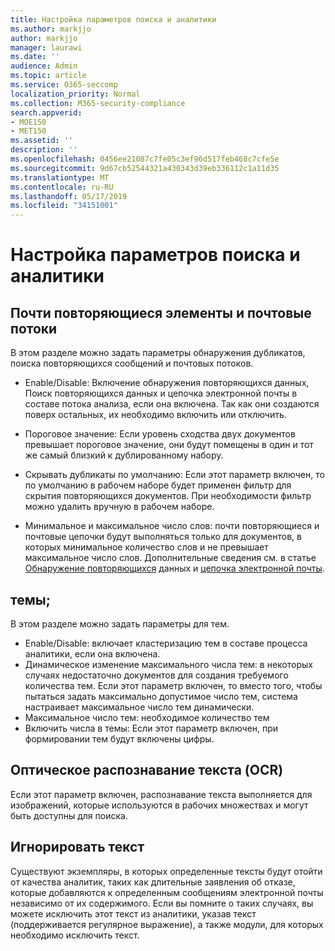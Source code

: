 ```yaml
---
title: Настройка параметров поиска и аналитики
ms.author: markjjo
author: markjjo
manager: laurawi
ms.date: ''
audience: Admin
ms.topic: article
ms.service: O365-seccomp
localization_priority: Normal
ms.collection: M365-security-compliance
search.appverid:
- MOE150
- MET150
ms.assetid: ''
description: ''
ms.openlocfilehash: 0456ee21087c7fe05c3ef96d517feb468c7cfe5e
ms.sourcegitcommit: 9d67cb52544321a430343d39eb336112c1a11d35
ms.translationtype: MT
ms.contentlocale: ru-RU
ms.lasthandoff: 05/17/2019
ms.locfileid: "34151001"
---
```

# <a name="configure-search-and-analytics-settings"></a>Настройка параметров поиска и аналитики

## <a name="near-duplicates-and-email-threading"></a>Почти повторяющиеся элементы и почтовые потоки

В этом разделе можно задать параметры обнаружения дубликатов, поиска повторяющихся сообщений и почтовых потоков.

- Enable/Disable: Включение обнаружения повторяющихся данных, Поиск повторяющихся данных и цепочка электронной почты в составе потока анализа, если она включена. Так как они создаются поверх остальных, их необходимо включить или отключить.

- Пороговое значение: Если уровень сходства двух документов превышает пороговое значение, они будут помещены в один и тот же самый близкий к дублированному набору.

- Скрывать дубликаты по умолчанию: Если этот параметр включен, то по умолчанию в рабочем наборе будет применен фильтр для скрытия повторяющихся документов. При необходимости фильтр можно удалить вручную в рабочем наборе.

- Минимальное и максимальное число слов: почти повторяющиеся и почтовые цепочки будут выполняться только для документов, в которых минимальное количество слов и не превышает максимальное число слов.
Дополнительные сведения см. в статье [Обнаружение повторяющихся](near-duplicates.md) данных и [цепочка электронной почты](email-threading.md).

## <a name="themes"></a>темы;

В этом разделе можно задать параметры для тем.

- Enable/Disable: включает кластеризацию тем в составе процесса аналитики, если она включена.
- Динамическое изменение максимального числа тем: в некоторых случаях недостаточно документов для создания требуемого количества тем. Если этот параметр включен, то вместо того, чтобы пытаться задать максимально допустимое число тем, система настраивает максимальное число тем динамически.
- Максимальное число тем: необходимое количество тем
- Включить числа в темы: Если этот параметр включен, при формировании тем будут включены цифры.  

## <a name="optical-character-recognition-ocr"></a>Оптическое распознавание текста (OCR)

Если этот параметр включен, распознавание текста выполняется для изображений, которые используются в рабочих множествах и могут быть доступны для поиска.

## <a name="ignore-text"></a>Игнорировать текст

Существуют экземпляры, в которых определенные тексты будут отойти от качества аналитик, таких как длительные заявления об отказе, которые добавляются к определенным сообщениям электронной почты независимо от их содержимого. Если вы помните о таких случаях, вы можете исключить этот текст из аналитики, указав текст (поддерживается регулярное выражение), а также модули, для которых необходимо исключить текст.